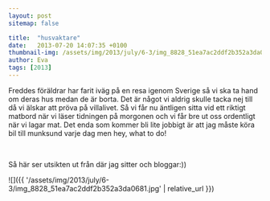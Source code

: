 ```yaml
---
layout: post
sitemap: false

title:  "husvaktare"
date:   2013-07-20 14:07:35 +0100
thumbnail-img: /assets/img/2013/july/6-3/img_8828_51ea7ac2ddf2b352a3da0681.jpg
author: Eva
tags: [2013]
---
```


Freddes föräldrar har farit iväg på en resa igenom Sverige så vi ska ta hand om deras hus medan de är borta. Det är något vi aldrig skulle tacka nej till då vi älskar att pröva på villalivet. Så vi får nu äntligen sitta vid ett riktigt matbord när vi läser tidningen på morgonen och vi får bre ut oss ordentligt när vi lagar mat. Det enda som kommer bli lite jobbigt är att jag måste köra bil till munksund varje dag men hey, what to do!




 




Så här ser utsikten ut från där jag sitter och bloggar:))

![]({{ '/assets/img/2013/july/6-3/img_8828_51ea7ac2ddf2b352a3da0681.jpg'  | relative_url }})

